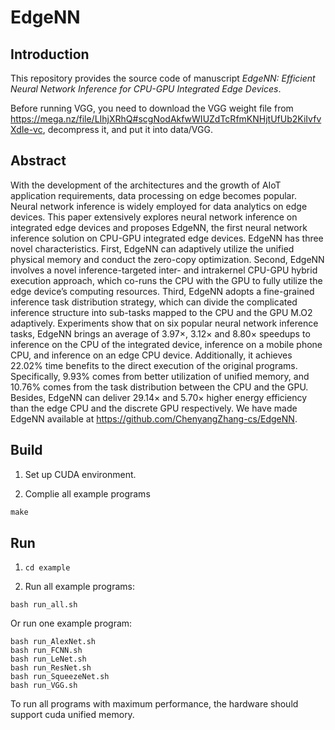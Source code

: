 # EdgeNN

## Introduction

This repository provides the source code of manuscript *EdgeNN: Efficient Neural Network Inference for CPU-GPU Integrated Edge Devices*.

Before running VGG, you need to download the VGG weight file from https://mega.nz/file/LIhjXRhQ#scgNodAkfwWIUZdTcRfmKNHjtUfUb2KiIvfvXdIe-vc, decompress it, and put it into data/VGG.

## Abstract

With the development of the architectures and the growth of AIoT application requirements, data processing on edge becomes popular. Neural network inference is widely employed for data analytics on edge devices. This paper extensively explores neural network inference on integrated edge devices and proposes EdgeNN, the first neural network inference solution on CPU-GPU integrated edge devices. EdgeNN has three novel characteristics. First, EdgeNN can adaptively utilize the unified physical memory and conduct the zero-copy optimization. Second, EdgeNN involves a novel inference-targeted inter- and intrakernel CPU-GPU hybrid execution approach, which co-runs the CPU with the GPU to fully utilize the edge device’s computing resources. Third, EdgeNN adopts a fine-grained inference task distribution strategy, which can divide the complicated inference structure into sub-tasks mapped to the CPU and the GPU M.O2 adaptively. Experiments show that on six popular neural network inference tasks, EdgeNN brings an average of 3.97×, 3.12× and 8.80× speedups to inference on the CPU of the integrated device, inference on a mobile phone CPU, and inference on an edge CPU device. Additionally, it achieves 22.02% time benefits to the direct execution of the original programs. Specifically, 9.93% comes from better utilization of unified memory, and 10.76% comes from the task distribution between the CPU and the GPU. Besides, EdgeNN can deliver 29.14× and 5.70× higher energy efficiency than the edge CPU and the discrete GPU respectively. We have made EdgeNN available at https://github.com/ChenyangZhang-cs/EdgeNN.

## Build

1. Set up CUDA environment.

2. Complie all example programs

```makefile
make
```

## Run

1. ``cd example``

2. Run all example programs:

```shell
bash run_all.sh
```

Or run one example program:

```shell
bash run_AlexNet.sh
bash run_FCNN.sh
bash run_LeNet.sh
bash run_ResNet.sh
bash run_SqueezeNet.sh
bash run_VGG.sh
```

To run all programs with maximum performance, the hardware should support cuda unified memory.

<!-- ## Acknowledgement -->

<!-- ## Citation -->
